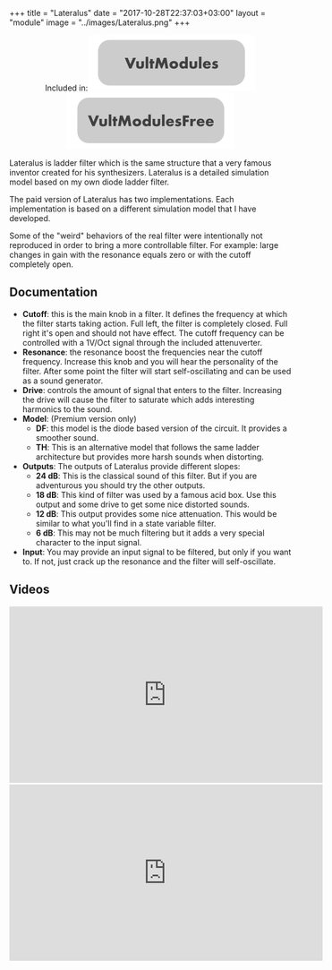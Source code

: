 +++
title = "Lateralus"
date = "2017-10-28T22:37:03+03:00"
layout = "module"
image = "../images/Lateralus.png"
+++

<center>Included in:<img src="../images/VultModulesSticker.svg"> <img src="../images/VultModulesFreeSticker.svg"> </center>


Lateralus is ladder filter which is the same structure that a very famous inventor created for his synthesizers. Lateralus is a detailed simulation model based on my own diode ladder filter.

The paid version of Lateralus has two implementations. Each implementation is based on a different simulation model that I have developed.

Some of the "weird" behaviors of the real filter were intentionally not reproduced in order to bring a more controllable filter. For example: large changes in gain with the resonance equals zero or with the cutoff completely open.

## Documentation

- **Cutoff**: this is the main knob in a filter. It defines the frequency at which the filter starts taking action. Full left, the filter is completely closed. Full right it's open and should not have effect. The cutoff frequency can be controlled with a 1V/Oct signal through the included attenuverter.
- **Resonance**: the resonance boost the frequencies near the cutoff frequency. Increase this knob and you will hear the personality of the filter. After some point the filter will start self-oscillating and can be used as a sound generator.
- **Drive**: controls the amount of signal that enters to the filter. Increasing the drive will cause the filter to saturate which adds interesting harmonics to the sound.
- **Model**: (Premium version only)
   - **DF**: this model is the diode based version of the circuit. It provides a smoother sound.
   - **TH**: This is an alternative model that follows the same ladder architecture but provides more harsh sounds when distorting.
- **Outputs**: The outputs of Lateralus provide different slopes:
   - **24 dB**: This is the classical sound of this filter. But if you are adventurous you should try the other outputs.
   - **18 dB**: This kind of filter was used by a famous acid box. Use this output and some drive to get some nice distorted sounds.
   - **12 dB**: This output provides some nice attenuation. This would be similar to what you'll find in a state variable filter.
   - **6 dB**: This may not be much filtering but it adds a very special character to the input signal.
- **Input**: You may provide an input signal to be filtered, but only if you want to. If not, just crack up the resonance and the filter will self-oscillate.



## Videos

<iframe width="560" height="315" src="https://www.youtube.com/embed/mfS50tbYQK4" frameborder="0" allow="autoplay; encrypted-media" allowfullscreen></iframe>

<iframe width="560" height="315" src="https://www.youtube.com/embed/DvfYuPfUI08" frameborder="0" allowfullscreen></iframe>
